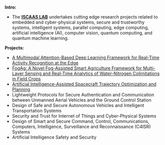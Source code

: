 **Intro:**
-  The [**ISCAAS LAB**](https://people.cs.ksu.edu/~amunir/lab/) undertakes cutting edge research projects related to embedded and cyber-physical systems, secure and trustworthy systems, intelligent systems, parallel computing, edge computing, artificial intelligence (AI), computer vision, quantum computing, and quantum machine learning.
<!--
- 👀 I’m interested in ...
- 🌱 I’m currently learning ...
- 💞️ I’m looking to collaborate on ...
- 📫 How to reach me ...
- 😄 Pronouns: ...
- ⚡ Fun fact: ... -->

**Projects:**
- [A Multimodal Attention-Based Deep Learning Framework for Real-Time Activity Recognition at the Edge](https://people.cs.ksu.edu/~amunir/lab/AFOSR-MultimodalActivityRecognitionProject.html)
- [FogAg: A Novel Fog-Assisted Smart Agriculture Framework for Multi-Layer Sensing and Real-Time Analytics of Water-Nitrogen Colimitations in Field Crops](https://people.cs.ksu.edu/~amunir/lab/USDA-FogAgProject.html)
- [Artificial Intelligence-Assisted Spacecraft Trajectory Optimization and Planning](https://people.cs.ksu.edu/~amunir/lab/NASA-SpacecraftTrajectoryOptimizationProject.html)
- Lightweight Protocols for Secure Authentication and Communication between Unmanned Aerial Vehicles and the Ground Control Station
- Design of Safe and Secure Autonomous Vehicles and Intelligent Transportation Systems
- Security and Trust for Internet of Things and Cyber-Physical Systems
- Design of Smart and Secure Command, Control, Communications, Computers, Intelligence, Surveillance and Reconnaissance (C4ISR) Systems
- Artificial Intelligence Safety and Security
  
<!---
iscaas/iscaas is a ✨ special ✨ repository because its `README.md` (this file) appears on your GitHub profile.
You can click the Preview link to take a look at your changes.
--->
